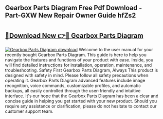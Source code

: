 ## Gearbox Parts Diagram Free Pdf Download - Part-GXW New Repair Owner Guide hfZs2

# <h2><a href="http://dfnmyi.blite.top/?on=Gearbox+Parts+Diagram">🔗Download New 👉🔴 Gearbox Parts Diagram</a></h2>

[![Gearbox Parts Diagram download](https://i.imgur.com/lujVjoI.png)](http://dfnmyi.blite.top/?on=Gearbox+Parts+Diagram)
Welcome to the user manual for your recently bought Gearbox Parts Diagram. This guide is here to help you navigate the features and functions of your product with ease. Inside, you will find detailed instructions for installation, operation, maintenance, and troubleshooting. Safety First Gearbox Parts Diagram, Always This product is designed with safety in mind. Please follow all safety precautions when operating it. Gearbox Parts Diagram advanced features include image recognition, voice commands, customizable profiles, and automatic backups, all easily controlled through the user-friendly and intuitive interface. It's our hope that the Gearbox Parts Diagram has been a clear and concise guide in helping you get started with your new product. Should you require any assistance or clarification, please do not hesitate to contact our customer support team.
